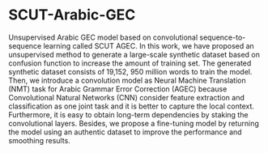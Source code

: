 # SCUT-Arabic-GEC
Unsupervised Arabic GEC model based on convolutional sequence-to-sequence learning called SCUT AGEC. In this work, we have proposed an unsupervised method to generate a large-scale synthetic dataset based on confusion function to increase the amount of training set. The generated synthetic dataset consists of 19,152, 950 million words to train the model. Then, we introduce a convolution model as Neural Machine Translation (NMT) task for Arabic Grammar Error Correction (AGEC) because Convolutional Natural Networks (CNN) consider feature extraction and classification as one joint task and it is better to capture the local context. Furthermore, it is easy to obtain long-term dependencies by staking the convolutional layers. Besides, we propose a fine-tuning model by returning the model using an authentic dataset to improve the performance and smoothing results. 
